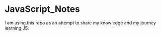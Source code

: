 # JavaScript_Notes
I am using this repo as an attempt to share my knowledge and my journey learning JS.  
